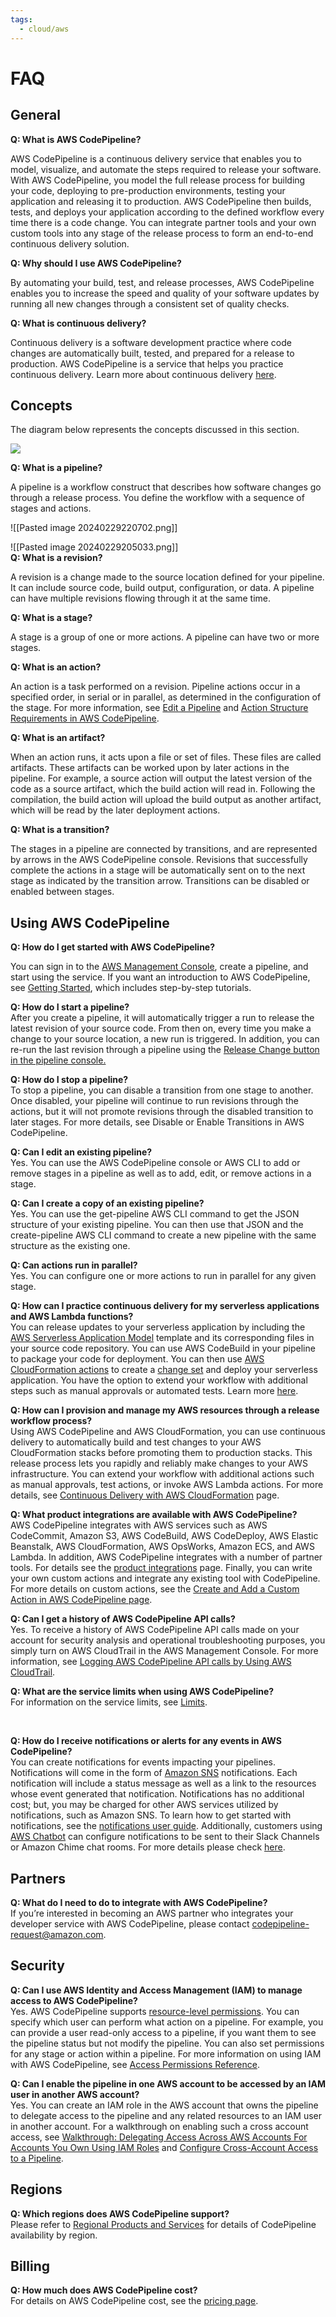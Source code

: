 ```yaml
---
tags:
  - cloud/aws
---
```



# FAQ
## General

**Q: What is AWS CodePipeline?**

AWS CodePipeline is a continuous delivery service that enables you to model, visualize, and automate the steps required to release your software. With AWS CodePipeline, you model the full release process for building your code, deploying to pre-production environments, testing your application and releasing it to production. AWS CodePipeline then builds, tests, and deploys your application according to the defined workflow every time there is a code change. You can integrate partner tools and your own custom tools into any stage of the release process to form an end-to-end continuous delivery solution.

  
**Q: Why should I use AWS CodePipeline?**

By automating your build, test, and release processes, AWS CodePipeline enables you to increase the speed and quality of your software updates by running all new changes through a consistent set of quality checks.

**Q: What is continuous delivery?**

Continuous delivery is a software development practice where code changes are automatically built, tested, and prepared for a release to production. AWS CodePipeline is a service that helps you practice continuous delivery. Learn more about continuous delivery [here](https://aws.amazon.com/devops/continuous-delivery/).

## Concepts

The diagram below represents the concepts discussed in this section.

![](https://d1.awsstatic.com/product-marketing/CodePipeline/CodePipeline_Elements.1390531beabe7fd38b2414c39800136eed24e9c8.png)

**Q: What is a pipeline?**

A pipeline is a workflow construct that describes how software changes go through a release process. You define the workflow with a sequence of stages and actions.


![[Pasted image 20240229220702.png]]

![[Pasted image 20240229205033.png]]  
**Q: What is a revision?**

A revision is a change made to the source location defined for your pipeline. It can include source code, build output, configuration, or data. A pipeline can have multiple revisions flowing through it at the same time.

**Q: What is a stage?**

A stage is a group of one or more actions. A pipeline can have two or more stages.

**Q: What is an action?**

An action is a task performed on a revision. Pipeline actions occur in a specified order, in serial or in parallel, as determined in the configuration of the stage. For more information, see [Edit a Pipeline](http://docs.aws.amazon.com/codepipeline/latest/userguide/how-to-edit-pipelines.html) and [Action Structure Requirements in AWS CodePipeline](http://docs.aws.amazon.com/codepipeline/latest/userguide/pipeline-structure.html#action-requirements).

**Q: What is an artifact?**

When an action runs, it acts upon a file or set of files. These files are called artifacts. These artifacts can be worked upon by later actions in the pipeline. For example, a source action will output the latest version of the code as a source artifact, which the build action will read in. Following the compilation, the build action will upload the build output as another artifact, which will be read by the later deployment actions.

**Q: What is a transition?**

The stages in a pipeline are connected by transitions, and are represented by arrows in the AWS CodePipeline console. Revisions that successfully complete the actions in a stage will be automatically sent on to the next stage as indicated by the transition arrow. Transitions can be disabled or enabled between stages.

## Using AWS CodePipeline

**Q: How do I get started with AWS CodePipeline?**

You can sign in to the [AWS Management Console](https://console.aws.amazon.com/codepipeline/), create a pipeline, and start using the service. If you want an introduction to AWS CodePipeline, see [Getting Started](http://docs.aws.amazon.com/codepipeline/latest/userguide/getting-started.html), which includes step-by-step tutorials. 

**Q: How do I start a pipeline?**  
After you create a pipeline, it will automatically trigger a run to release the latest revision of your source code. From then on, every time you make a change to your source location, a new run is triggered. In addition, you can re-run the last revision through a pipeline using the [Release Change button in the pipeline console.](http://docs.aws.amazon.com/codepipeline/latest/userguide/how-to-manually-start.html)

**Q: How do I stop a pipeline?**  
To stop a pipeline, you can disable a transition from one stage to another. Once disabled, your pipeline will continue to run revisions through the actions, but it will not promote revisions through the disabled transition to later stages. For more details, see Disable or Enable Transitions in AWS CodePipeline.

**Q: Can I edit an existing pipeline?**  
Yes. You can use the AWS CodePipeline console or AWS CLI to add or remove stages in a pipeline as well as to add, edit, or remove actions in a stage.

**Q: Can I create a copy of an existing pipeline?**  
Yes. You can use the get-pipeline AWS CLI command to get the JSON structure of your existing pipeline. You can then use that JSON and the create-pipeline AWS CLI command to create a new pipeline with the same structure as the existing one.

**Q: Can actions run in parallel?**  
Yes. You can configure one or more actions to run in parallel for any given stage.

**Q: How can I practice continuous delivery for my serverless applications and AWS Lambda functions?**  
You can release updates to your serverless application by including the [AWS Serverless Application Model](http://docs.aws.amazon.com/lambda/latest/dg/deploying-lambda-apps.html) template and its corresponding files in your source code repository. You can use AWS CodeBuild in your pipeline to package your code for deployment. You can then use [AWS CloudFormation actions](http://docs.aws.amazon.com/AWSCloudFormation/latest/UserGuide/continuous-delivery-codepipeline.html) to create a [change set](http://docs.aws.amazon.com/AWSCloudFormation/latest/UserGuide/using-cfn-updating-stacks-changesets.html) and deploy your serverless application. You have the option to extend your workflow with additional steps such as manual approvals or automated tests. Learn more [here](http://docs.aws.amazon.com/lambda/latest/dg/automating-deployment.html).

**Q: How can I provision and manage my AWS resources through a release workflow process?**  
Using AWS CodePipeline and AWS CloudFormation, you can use continuous delivery to automatically build and test changes to your AWS CloudFormation stacks before promoting them to production stacks. This release process lets you rapidly and reliably make changes to your AWS infrastructure. You can extend your workflow with additional actions such as manual approvals, test actions, or invoke AWS Lambda actions. For more details, see [Continuous Delivery with AWS CloudFormation](http://docs.aws.amazon.com/AWSCloudFormation/latest/UserGuide/continuous-delivery-codepipeline.html) page.

**Q: What product integrations are available with AWS CodePipeline?**  
AWS CodePipeline integrates with AWS services such as AWS CodeCommit, Amazon S3, AWS CodeBuild, AWS CodeDeploy, AWS Elastic Beanstalk, AWS CloudFormation, AWS OpsWorks, Amazon ECS, and AWS Lambda. In addition, AWS CodePipeline integrates with a number of partner tools. For details see the [product integrations](https://aws.amazon.com/codepipeline/product-integrations/) page. Finally, you can write your own custom actions and integrate any existing tool with CodePipeline. For more details on custom actions, see the [Create and Add a Custom Action in AWS CodePipeline page](http://docs.aws.amazon.com/codepipeline/latest/userguide/how-to-create-custom-action.html).

**Q: Can I get a history of AWS CodePipeline API calls?**  
Yes. To receive a history of AWS CodePipeline API calls made on your account for security analysis and operational troubleshooting purposes, you simply turn on AWS CloudTrail in the AWS Management Console. For more information, see [Logging AWS CodePipeline API calls by Using AWS CloudTrail](http://docs.aws.amazon.com/codepipeline/latest/userguide/integ-cloudtrail.html).

**Q: What are the service limits when using AWS CodePipeline?**  
For information on the service limits, see [Limits](http://docs.aws.amazon.com/codepipeline/latest/userguide/limits.html).

  
 

**Q: How do I receive notifications or alerts for any events in AWS CodePipeline?**  
You can create notifications for events impacting your pipelines. Notifications will come in the form of [Amazon SNS](https://aws.amazon.com/sns/) notifications. Each notification will include a status message as well as a link to the resources whose event generated that notification. Notifications has no additional cost; but, you may be charged for other AWS services utilized by notifications, such as Amazon SNS. To learn how to get started with notifications, see the [notifications user guide](https://docs.aws.amazon.com/codestar-notifications/latest/userguide/welcome.html). Additionally, customers using [AWS Chatbot](https://aws.amazon.com/chatbot/) can configure notifications to be sent to their Slack Channels or Amazon Chime chat rooms. For more details please check [here](https://docs.aws.amazon.com/codestar-notifications/latest/userguide/notifications-chatbot.html).  

## Partners

**Q: What do I need to do to integrate with AWS CodePipeline?**  
If you’re interested in becoming an AWS partner who integrates your developer service with AWS CodePipeline, please contact codepipeline-request@amazon.com.  

## Security

**Q: Can I use AWS Identity and Access Management (IAM) to manage access to AWS CodePipeline?**  
Yes. AWS CodePipeline supports [resource-level permissions](http://docs.aws.amazon.com/IAM/latest/UserGuide/PermissionsOverview.html). You can specify which user can perform what action on a pipeline. For example, you can provide a user read-only access to a pipeline, if you want them to see the pipeline status but not modify the pipeline. You can also set permissions for any stage or action within a pipeline. For more information on using IAM with AWS CodePipeline, see [Access Permissions Reference](http://docs.aws.amazon.com/codepipeline/latest/userguide/access-permissions.html).

**Q: Can I enable the pipeline in one AWS account to be accessed by an IAM user in another AWS account?**  
Yes. You can create an IAM role in the AWS account that owns the pipeline to delegate access to the pipeline and any related resources to an IAM user in another account. For a walkthrough on enabling such a cross account access, see [Walkthrough: Delegating Access Across AWS Accounts For Accounts You Own Using IAM Roles](http://docs.aws.amazon.com/IAM/latest/UserGuide/roles-walkthrough-crossacct.html) and [Configure Cross-Account Access to a Pipeline](http://docs.aws.amazon.com/codepipeline/latest/userguide/access-permissions.html#d0e7634).  

## Regions

**Q: Which regions does AWS CodePipeline support?**  
Please refer to [Regional Products and Services](https://aws.amazon.com/about-aws/global-infrastructure/regional-product-services/) for details of CodePipeline availability by region.  

## Billing

**Q: How much does AWS CodePipeline cost?**  
For details on AWS CodePipeline cost, see the [pricing page](https://aws.amazon.com/codepipeline/pricing/).